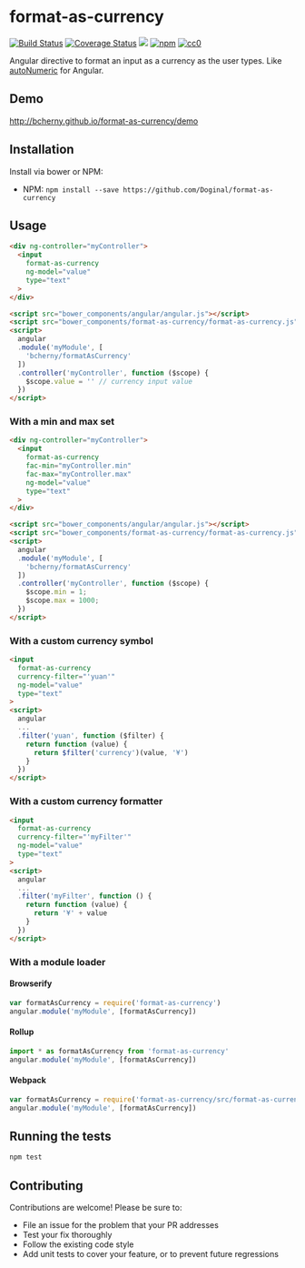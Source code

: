 # format-as-currency

[![Build Status][build]](https://circleci.com/gh/bcherny/format-as-currency) [![Coverage Status][coverage]](https://coveralls.io/r/bcherny/format-as-currency) ![][bower] [![npm]](https://www.npmjs.com/package/format-as-currency) [![cc0]](http://creativecommons.org/about/cc0)

[build]: https://img.shields.io/circleci/project/bcherny/format-as-currency.svg?branch=master&style=flat-square
[coverage]: http://img.shields.io/coveralls/bcherny/format-as-currency.svg?branch=master&style=flat-square
[bower]: https://img.shields.io/bower/v/format-as-currency.svg?style=flat-square
[npm]: https://img.shields.io/npm/v/format-as-currency.svg?style=flat-square
[cc0]: https://img.shields.io/npm/l/format-as-currency.svg?style=flat-square

Angular directive to format an input as a currency as the user types. Like [autoNumeric](https://github.com/BobKnothe/autoNumeric) for Angular.

## Demo

http://bcherny.github.io/format-as-currency/demo

## Installation

Install via bower or NPM:

<!-- // - Bower: `bower install --save format-as-currency` -->
- NPM: `npm install --save https://github.com/Doginal/format-as-currency`

## Usage

```html
<div ng-controller="myController">
  <input
    format-as-currency
    ng-model="value"
    type="text"
  >
</div>

<script src="bower_components/angular/angular.js"></script>
<script src="bower_components/format-as-currency/format-as-currency.js"></script>
<script>
  angular
  .module('myModule', [
    'bcherny/formatAsCurrency'
  ])
  .controller('myController', function ($scope) {
    $scope.value = '' // currency input value
  })
</script>
```

### With a min and max set

```html
<div ng-controller="myController">
  <input
    format-as-currency
    fac-min="myController.min"
    fac-max="myController.max"
    ng-model="value"
    type="text"
  >
</div>

<script src="bower_components/angular/angular.js"></script>
<script src="bower_components/format-as-currency/format-as-currency.js"></script>
<script>
  angular
  .module('myModule', [
    'bcherny/formatAsCurrency'
  ])
  .controller('myController', function ($scope) {
    $scope.min = 1;
    $scope.max = 1000;
  })
</script>
```

### With a custom currency symbol

```html
<input
  format-as-currency
  currency-filter="'yuan'"
  ng-model="value"
  type="text"
>
<script>
  angular
  ...
  .filter('yuan', function ($filter) {
    return function (value) {
      return $filter('currency')(value, '¥')
    }
  })
</script>
```

### With a custom currency formatter

```html
<input
  format-as-currency
  currency-filter="'myFilter'"
  ng-model="value"
  type="text"
>
<script>
  angular
  ...
  .filter('myFilter', function () {
    return function (value) {
      return '¥' + value
    }
  })
</script>
```

### With a module loader

#### Browserify

```js
var formatAsCurrency = require('format-as-currency')
angular.module('myModule', [formatAsCurrency])
```

#### Rollup

```js
import * as formatAsCurrency from 'format-as-currency'
angular.module('myModule', [formatAsCurrency])
```

#### Webpack

```js
var formatAsCurrency = require('format-as-currency/src/format-as-currency')
angular.module('myModule', [formatAsCurrency])
```

## Running the tests

```sh
npm test
```

## Contributing

Contributions are welcome! Please be sure to:

- File an issue for the problem that your PR addresses
- Test your fix thoroughly
- Follow the existing code style
- Add unit tests to cover your feature, or to prevent future regressions